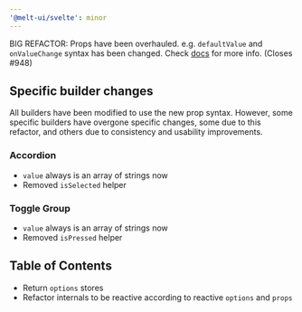 ```yaml
---
'@melt-ui/svelte': minor
---
```


BIG REFACTOR: Props have been overhauled. e.g. `defaultValue` and `onValueChange` syntax has been changed. Check [docs](https://melt-ui.com/docs) for more info. (Closes #948)

## Specific builder changes

All builders have been modified to use the new prop syntax. However, some specific builders have overgone specific changes, some due to this refactor, and others due to consistency and usability improvements.

### Accordion 
- `value` always is an array of strings now
- Removed `isSelected` helper

### Toggle Group
- `value` always is an array of strings now
- Removed `isPressed` helper

## Table of Contents
- Return `options` stores
- Refactor internals to be reactive according to reactive `options` and `props`